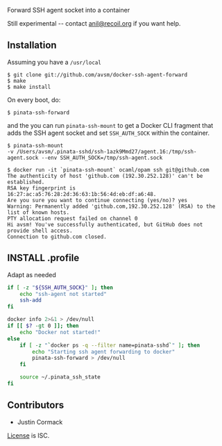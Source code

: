Forward SSH agent socket into a container

Still experimental -- contact anil@recoil.org if you want help.

## Installation

Assuming you have a `/usr/local`

```
$ git clone git://github.com/avsm/docker-ssh-agent-forward
$ make
$ make install
```

On every boot, do:

```
$ pinata-ssh-forward
```

and the you can run `pinata-ssh-mount` to get a Docker CLI fragment
that adds the SSH agent socket and set `SSH_AUTH_SOCK` within the container.

```
$ pinata-ssh-mount 
-v /Users/avsm/.pinata-sshd/ssh-1azk9Mmd27/agent.16:/tmp/ssh-agent.sock --env SSH_AUTH_SOCK=/tmp/ssh-agent.sock

$ docker run -it `pinata-ssh-mount` ocaml/opam ssh git@github.com
The authenticity of host 'github.com (192.30.252.128)' can't be established.
RSA key fingerprint is 16:27:ac:a5:76:28:2d:36:63:1b:56:4d:eb:df:a6:48.
Are you sure you want to continue connecting (yes/no)? yes
Warning: Permanently added 'github.com,192.30.252.128' (RSA) to the list of known hosts.
PTY allocation request failed on channel 0
Hi avsm! You've successfully authenticated, but GitHub does not provide shell access.
Connection to github.com closed.
```


## INSTALL .profile
Adapt as needed
```sh
if [ -z "${SSH_AUTH_SOCK}" ]; then
	echo "ssh-agent not started"
	ssh-add
fi

docker info 2>&1 > /dev/null
if [[ $? -gt 0 ]]; then
	echo "Docker not started!"
else
	if [ -z "`docker ps -q --filter name=pinata-sshd`" ]; then
		echo "Starting ssh agent forwarding to docker"
		pinata-ssh-forward > /dev/null
	fi

	source ~/.pinata_ssh_state
fi
```

## Contributors

* Justin Cormack

[License](LICENSE.md) is ISC.
